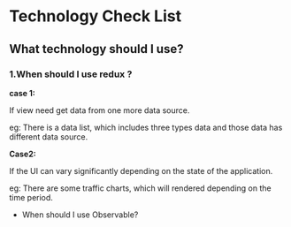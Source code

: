 # Technology Check List

## What technology should I use?

### 1.When should I use  redux ?

**case 1:** 

If view need get data from one more data source.

eg: There is a data list, which includes three types data and those data has different data source.

**Case2:**

If the UI can vary significantly depending on the state of the application.

eg: There are some traffic charts, which will rendered depending on the time period.

* When should I use Observable?



